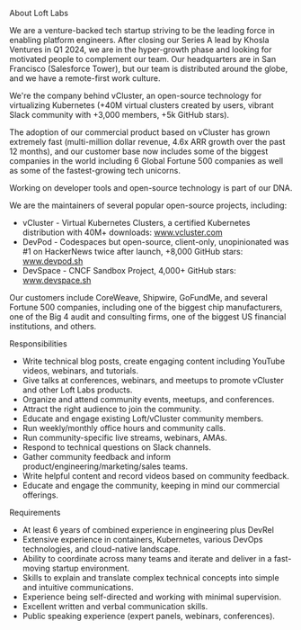 About Loft Labs

We are a venture-backed tech startup striving to be the leading force in enabling platform engineers. After closing our Series A lead by Khosla Ventures in Q1 2024, we are in the hyper-growth phase and looking for motivated people to complement our team. Our headquarters are in San Francisco (Salesforce Tower), but our team is distributed around the globe, and we have a remote-first work culture.

We're the company behind vCluster, an open-source technology for virtualizing Kubernetes (+40M virtual clusters created by users, vibrant Slack community with +3,000 members, +5k GitHub stars).

The adoption of our commercial product based on vCluster has grown extremely fast (multi-million dollar revenue, 4.6x ARR growth over the past 12 months), and our customer base now includes some of the biggest companies in the world including 6 Global Fortune 500 companies as well as some of the fastest-growing tech unicorns.

Working on developer tools and open-source technology is part of our DNA.

We are the maintainers of several popular open-source projects, including:

- vCluster - Virtual Kubernetes Clusters, a certified Kubernetes distribution with 40M+ downloads: www.vcluster.com
- DevPod - Codespaces but open-source, client-only, unopinionated was #1 on HackerNews twice after launch, +8,000 GitHub stars: www.devpod.sh
- DevSpace - CNCF Sandbox Project, 4,000+ GitHub stars: www.devspace.sh

Our customers include CoreWeave, Shipwire, GoFundMe, and several Fortune 500 companies, including one of the biggest chip manufacturers, one of the Big 4 audit and consulting firms, one of the biggest US financial institutions, and others.

Responsibilities

- Write technical blog posts, create engaging content including YouTube videos, webinars, and tutorials.
- Give talks at conferences, webinars, and meetups to promote vCluster and other Loft Labs products.
- Organize and attend community events, meetups, and conferences.
- Attract the right audience to join the community.
- Educate and engage existing Loft/vCluster community members.
- Run weekly/monthly office hours and community calls.
- Run community-specific live streams, webinars, AMAs.
- Respond to technical questions on Slack channels.
- Gather community feedback and inform product/engineering/marketing/sales teams.
- Write helpful content and record videos based on community feedback.
- Educate and engage the community, keeping in mind our commercial offerings.

Requirements

- At least 6 years of combined experience in engineering plus DevRel
- Extensive experience in containers, Kubernetes, various DevOps technologies, and cloud-native landscape.
- Ability to coordinate across many teams and iterate and deliver in a fast-moving startup environment.
- Skills to explain and translate complex technical concepts into simple and intuitive communications.
- Experience being self-directed and working with minimal supervision.
- Excellent written and verbal communication skills.
- Public speaking experience (expert panels, webinars, conferences).